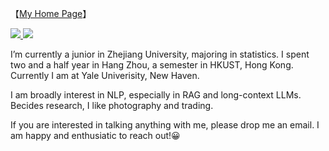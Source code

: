 

【[My Home Page](https://frankgu3528.github.io)】

<a href="https://github.com/FrankGu3528">
  <img src="https://img.shields.io/github/followers/FrankGu3528">
</a>
<a href="https://github.com/FrankGu3528">
   <img src="https://komarev.com/ghpvc/?username=FrankGu3528">
</a>

I’m currently a junior in Zhejiang University, majoring in statistics. 
I spent two and a half year in Hang Zhou, a semester in HKUST, Hong Kong. Currently I am at Yale Univerisity, New Haven.

I am broadly interest in NLP, especially in RAG and long-context LLMs. Becides research, I like photography and trading.

If you are interested in talking anything with me, please drop me an email. I am happy and enthusiatic to reach out!😀

